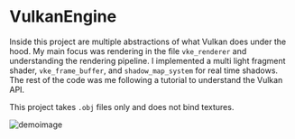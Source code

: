 # VulkanEngine
Inside this project are multiple abstractions of what Vulkan does under the hood. My main focus was rendering in the file `vke_renderer` and understanding the rendering pipeline. I implemented a multi light fragment shader, `vke_frame_buffer`, and `shadow_map_system` for real time shadows. The rest of the code was me following a tutorial to understand the Vulkan API.

This project takes `.obj` files only and does not bind textures.

![demoimage](https://user-images.githubusercontent.com/38144873/204107921-c03d1065-0d96-4def-8a61-ee9516a267bd.png)
